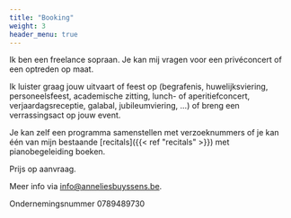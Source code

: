 ```yaml
---
title: "Booking"
weight: 3
header_menu: true
---
```


Ik ben een freelance sopraan. Je kan mij vragen voor een privéconcert of een optreden op maat.

Ik luister graag jouw uitvaart of feest op (begrafenis, huwelijksviering, personeelsfeest,
academische zitting, lunch- of aperitiefconcert, verjaardagsreceptie, galabal, jubileumviering, ...) of breng een verrassingsact op jouw event.

Je kan zelf een programma samenstellen met verzoeknummers of je kan één van mijn bestaande [recitals]({{< ref "recitals" >}}) met pianobegeleiding boeken.

Prijs op aanvraag.

Meer info via [info@anneliesbuyssens.be](mailto:info@anneliesbuyssens.be).

Ondernemingsnummer 0789489730
